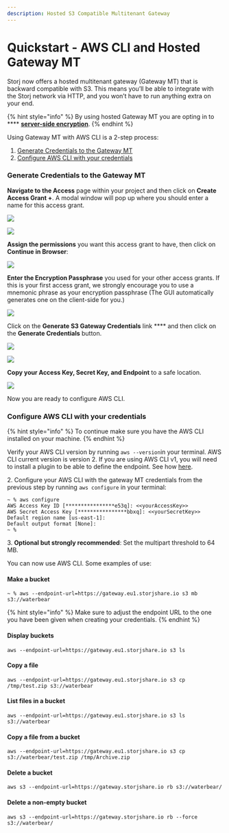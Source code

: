 ```yaml
---
description: Hosted S3 Compatible Multitenant Gateway
---
```


# Quickstart - AWS CLI and Hosted Gateway MT

Storj now offers a hosted multitenant gateway (Gateway MT)  that is backward compatible with S3. This means you’ll be able to integrate with the Storj network via HTTP, and you won’t have to run anything extra on your end.

{% hint style="info" %}
By using hosted Gateway MT you are opting in to **** [**server-side encryption**](../../concepts/encryption-key/design-decision-server-side-encryption.md).&#x20;
{% endhint %}

Using Gateway MT with AWS CLI is a 2-step process:

1. [Generate Credentials to the Gateway MT](./#generate-credentials-to-the-gateway-mt)
2. [Configure AWS CLI with your credentials](./#configure-aws-cli-with-your-credentials)

### Generate Credentials to the Gateway MT

**Navigate to the Access** page within your project and then click on **Create Access Grant +**. A modal window will pop up where you should enter a name for this access grant.

![](<../../.gitbook/assets/image (127).png>)

![](<../../.gitbook/assets/Screen Shot 2021-04-16 at 9.02.50 AM.png>)

**Assign the permissions** you want this access grant to have, then click on **Continue in Browser**:

![](<../../.gitbook/assets/Screen Shot 2021-04-16 at 9.03.15 AM.png>)

**Enter the Encryption Passphrase** you used for your other access grants. If this is your first access grant, we strongly encourage you to use a mnemonic phrase as your encryption passphrase (The GUI automatically generates one on the client-side for you.)

![](<../../.gitbook/assets/Screen Shot 2021-04-16 at 9.03.34 AM.png>)

Click on the **Generate S3 Gateway Credentials** link **** and then click on the **Generate Credentials** button.&#x20;

![](<../../.gitbook/assets/Screen Shot 2021-04-16 at 9.03.50 AM.png>)

![](<../../.gitbook/assets/Screen Shot 2021-04-16 at 9.03.54 AM.png>)

**Copy your Access Key, Secret Key, and Endpoint** to a safe location.&#x20;

![](<../../.gitbook/assets/Screen Shot 2021-04-16 at 9.04.08 AM.png>)

Now you are ready to configure AWS CLI.

### Configure AWS CLI with your credentials

{% hint style="info" %}
To continue make sure you have the AWS CLI installed on your machine.&#x20;
{% endhint %}

Verify your AWS CLI version by running `aws --version`in your terminal. AWS CLI current version is version 2. If you are using AWS CLI v1, you will need to install a plugin to be able to define the endpoint. See how [here](aws-cli-advanced-options.md#define-an-endpoint-with-aws-cli-v1).

2\. Configure your AWS CLI with the gateway MT credentials from the previous step by running `aws configure` in your terminal:

```
~ % aws configure 
AWS Access Key ID [****************e53q]: <<yourAccessKey>>
AWS Secret Access Key [****************bbxq]: <<yourSecretKey>>
Default region name [us-east-1]: 
Default output format [None]: 
~ % 
```

3\.  **Optional but strongly recommended**: Set the multipart threshold to 64 MB.&#x20;

You can now use AWS CLI. Some examples of use:

#### Make a bucket

```
~ % aws --endpoint-url=https://gateway.eu1.storjshare.io s3 mb s3://waterbear
```

{% hint style="info" %}
Make sure to adjust the endpoint URL to the one you have been given when creating your credentials.
{% endhint %}

#### Display buckets

```
aws --endpoint-url=https://gateway.eu1.storjshare.io s3 ls
```

#### Copy a file

```
aws --endpoint-url=https://gateway.eu1.storjshare.io s3 cp /tmp/test.zip s3://waterbear
```

#### List files in a bucket

```
aws --endpoint-url=https://gateway.eu1.storjshare.io s3 ls s3://waterbear
```

#### Copy a file from a bucket

```
aws --endpoint-url=https://gateway.eu1.storjshare.io s3 cp s3://waterbear/test.zip /tmp/Archive.zip
```

#### Delete a bucket

```
aws s3 --endpoint-url=https://gateway.storjshare.io rb s3://waterbear/
```

#### Delete a non-empty bucket

```
aws s3 --endpoint-url=https://gateway.storjshare.io rb --force s3://waterbear/
```
